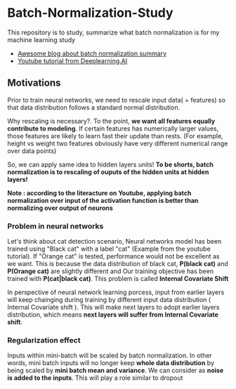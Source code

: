 # Batch-Normalization-Study

This repository is to study, summarize what batch normalization is for my machine learning study

* [Awesome blog about batch normalization summary](https://r2rt.com/implementing-batch-normalization-in-tensorflow.html)
* [Youtube tutorial from Deeplearning.AI ](https://www.youtube.com/watch?v=tNIpEZLv_eg)

## Motivations

Prior to train neural networks, we need to rescale input data( = features) so that data distribution follows a standard normal distribution. 

Why rescaling is necessary?. To the point, **we want all features equally contribute to modeling**. 
If certain features has numerically larger values, those features are likely to learn fast their update than rests. (For example, height vs weight two features obviously have very different numerical range over data points)

So, we can apply same idea to hidden layers units! 
**To be shorts, batch normalization is to rescaling of ouputs of the hidden units at hidden layers!**

**Note : according to the literacture on Youtube, applying batch normalization over input of the activation function is better than normalizing over output of neurons**

### Problem in neural networks

Let's think about cat detection scenario, Neural networks model has been trained using "Black cat" with a label "cat" (Example from the youtube tutorial). If "Orange cat" is tested, performance would not be excellent as we want. This is because the data distribution of black cat, **P(black cat)** and **P(Orange cat)** are slightly different and Our training objective has been trained with **P(cat|black cat)**. This problem is called **Internal Covariate Shift**

In perspective of neural network learning porcess, input from earlier layers will keep chainging during training by different input data distribution ( Internal Covariate shift ). This will make next layers to adopt earlier layers distribution, which means **next layers will suffer from Internal Covariate shift**.

### Regularization effect

Inputs within mini-batch will be scaled by batch normalization. In other words, mini batch inputs will no longer keep **whole data distribution** by being scaled by **mini batch mean and variance**. We can consider as **noise is added to the inputs**. This will play a role similar to dropout